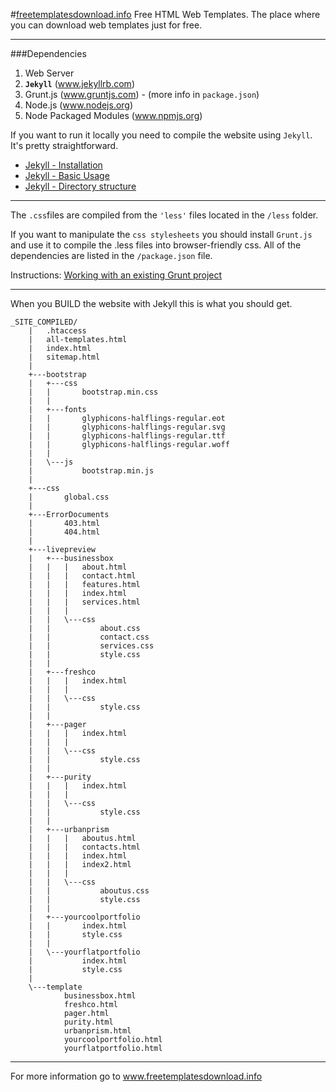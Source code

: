 #[freetemplatesdownload.info](http://freetemplatesdownload.info/)
Free HTML Web Templates. The place where you can download web templates just for free.
___

###Dependencies
1. Web Server
2. **`Jekyll`** (www.jekyllrb.com)
4. Grunt.js (www.gruntjs.com) - (more info in `package.json`)
5. Node.js (www.nodejs.org)
6. Node Packaged Modules (www.npmjs.org)


If you want to run it locally you need to compile the website using `Jekyll`. It's pretty straightforward.

- [Jekyll - Installation](http://jekyllrb.com/docs/installation/)
- [Jekyll - Basic Usage](http://jekyllrb.com/docs/usage/)
- [Jekyll - Directory structure](http://jekyllrb.com/docs/structure/)


___
The `.css`files are compiled from the `'less'` files located in the `/less` folder.

If you want to manipulate the `css stylesheets` you should install `Grunt.js` and use it to compile the .less files into browser-friendly css. All of the dependencies are listed in the `/package.json` file.

Instructions: [Working with an existing Grunt project](http://gruntjs.com/getting-started#working-with-an-existing-grunt-project)
___
When you BUILD the website with Jekyll this is what you should get.


`````
_SITE_COMPILED/
    |   .htaccess
    |   all-templates.html
    |   index.html
    |   sitemap.html
    |
    +---bootstrap
    |   +---css
    |   |       bootstrap.min.css
    |   |
    |   +---fonts
    |   |       glyphicons-halflings-regular.eot
    |   |       glyphicons-halflings-regular.svg
    |   |       glyphicons-halflings-regular.ttf
    |   |       glyphicons-halflings-regular.woff
    |   |
    |   \---js
    |           bootstrap.min.js
    |
    +---css
    |       global.css
    |
    +---ErrorDocuments
    |       403.html
    |       404.html
    |
    +---livepreview
    |   +---businessbox
    |   |   |   about.html
    |   |   |   contact.html
    |   |   |   features.html
    |   |   |   index.html
    |   |   |   services.html
    |   |   |
    |   |   \---css
    |   |           about.css
    |   |           contact.css
    |   |           services.css
    |   |           style.css
    |   |
    |   +---freshco
    |   |   |   index.html
    |   |   |
    |   |   \---css
    |   |           style.css
    |   |
    |   +---pager
    |   |   |   index.html
    |   |   |
    |   |   \---css
    |   |           style.css
    |   |
    |   +---purity
    |   |   |   index.html
    |   |   |
    |   |   \---css
    |   |           style.css
    |   |
    |   +---urbanprism
    |   |   |   aboutus.html
    |   |   |   contacts.html
    |   |   |   index.html
    |   |   |   index2.html
    |   |   |
    |   |   \---css
    |   |           aboutus.css
    |   |           style.css
    |   |
    |   +---yourcoolportfolio
    |   |       index.html
    |   |       style.css
    |   |
    |   \---yourflatportfolio
    |           index.html
    |           style.css
    |
    \---template
            businessbox.html
            freshco.html
            pager.html
            purity.html
            urbanprism.html
            yourcoolportfolio.html
            yourflatportfolio.html
`````
___
For more information go to www.freetemplatesdownload.info